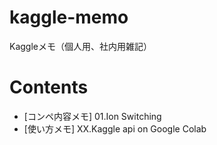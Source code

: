 # kaggle-memo
Kaggleメモ（個人用、社内用雑記）

# Contents
* [コンペ内容メモ] 01.Ion Switching 
* [使い方メモ]     XX.Kaggle api on Google Colab 
